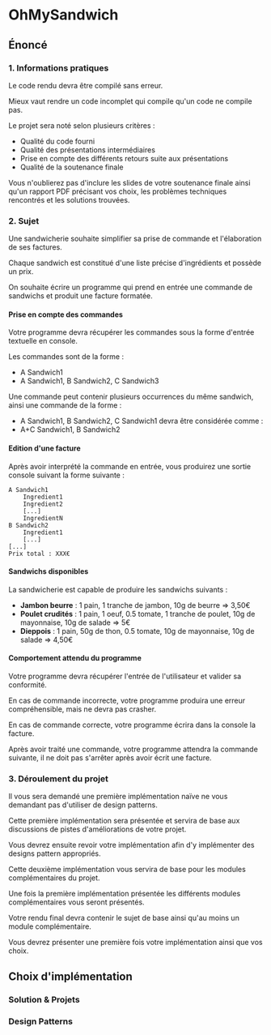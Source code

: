 # OhMySandwich

## Énoncé

### 1. Informations pratiques

Le code rendu devra être compilé sans erreur.

Mieux vaut rendre un code incomplet qui compile qu'un code ne compile pas.

Le projet sera noté selon plusieurs critères :

- Qualité du code fourni
- Qualité des présentations intermédiaires
- Prise en compte des différents retours suite aux présentations
- Qualité de la soutenance finale

Vous n'oublierez pas d'inclure les slides de votre soutenance finale ainsi qu'un rapport PDF précisant vos choix, les
problèmes techniques rencontrés et les solutions trouvées.

### 2. Sujet

Une sandwicherie souhaite simplifier sa prise de commande et l'élaboration de ses factures.

Chaque sandwich est constitué d'une liste précise d'ingrédients et possède un prix.

On souhaite écrire un programme qui prend en entrée une commande de sandwichs et produit
une facture formatée.

#### Prise en compte des commandes

Votre programme devra récupérer les commandes sous la forme d'entrée textuelle en console.

Les commandes sont de la forme :

- A Sandwich1
- A Sandwich1, B Sandwich2, C Sandwich3

Une commande peut contenir plusieurs occurrences du même sandwich, ainsi une commande de
la forme :

- A Sandwich1, B Sandwich2, C Sandwich1
  devra être considérée comme :
- A+C Sandwich1, B Sandwich2

#### Edition d'une facture

Après avoir interprété la commande en entrée, vous produirez une sortie console suivant la forme
suivante :

```
A Sandwich1
    Ingredient1
    Ingredient2
    [...]
    IngredientN
B Sandwich2
    Ingredient1
    [...]
[...]
Prix total : XXX€
```

#### Sandwichs disponibles

La sandwicherie est capable de produire les sandwichs suivants :

- **Jambon beurre** : 1 pain, 1 tranche de jambon, 10g de beurre => 3,50€
- **Poulet crudités** : 1 pain, 1 oeuf, 0.5 tomate, 1 tranche de poulet, 10g de mayonnaise, 10g de salade => 5€
- **Dieppois** : 1 pain, 50g de thon, 0.5 tomate, 10g de mayonnaise, 10g de salade => 4,50€

#### Comportement attendu du programme

Votre programme devra récupérer l'entrée de l'utilisateur et valider sa conformité.

En cas de commande incorrecte, votre programme produira une erreur compréhensible, mais ne devra pas crasher.

En cas de commande correcte, votre programme écrira dans la console la facture.

Après avoir traité une commande, votre programme attendra la commande suivante, il ne doit pas s'arrêter après avoir
écrit une facture.

### 3. Déroulement du projet

Il vous sera demandé une première implémentation naïve ne vous demandant pas d'utiliser de design patterns.

Cette première implémentation sera présentée et servira de base aux discussions de pistes d'améliorations de votre
projet.

Vous devrez ensuite revoir votre implémentation afin d'y implémenter des designs pattern appropriés.

Cette deuxième implémentation vous servira de base pour les modules complémentaires du projet.

Une fois la première implémentation présentée les différents modules complémentaires vous seront présentés.

Votre rendu final devra contenir le sujet de base ainsi qu'au moins un module complémentaire.

Vous devrez présenter une première fois votre implémentation ainsi que vos choix.

## Choix d'implémentation

### Solution & Projets

### Design Patterns

